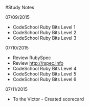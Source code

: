 #Study Notes

07/09/2015
  - CodeSchool Ruby Bits Level 1
  - CodeSchool Ruby Bits Level 2
  - CodeSchool Ruby Bits Level 3

07/10/2015
 - Review RubySpec
 - Review http://rspec.info
 - CodeSchool Ruby Bits Level 4
 - CodeSchool Ruby Bits Level 5
 - CodeSchool Ruby Bits Level 6

07/11/2015
  - To the Victor - Created scorecard
